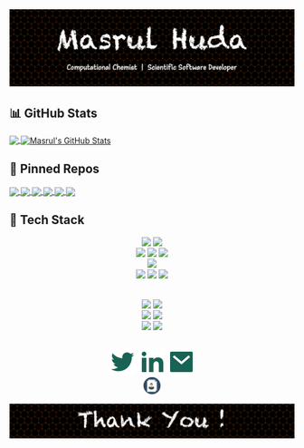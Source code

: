 <!-- Theme: https://github.com/anuraghazra/github-readme-stats --> 

<img src="welcome.jpg" alt="drawing" width="800"/>

## :bar_chart: GitHub Stats

<a href="https://github.com/masrul/masrul">
  <img align="center" src="https://github-readme-stats.vercel.app/api/top-langs/?username=masrul&hide=roff,tex&theme=radical&langs_count=3" />
</a>
<a href="https://github.com/masrul/masrul">
  <img align="center" src="https://github-readme-stats.vercel.app/api?username=masrul&show_icons=true&line_height=27&count_private=true&theme=radical" alt="Masrul's GitHub Stats" />
</a>


 
## :link: Pinned Repos 

<a href="https://github.com/masrul/GenTopo">
  <img align="center" src="https://github-readme-stats.vercel.app/api/pin/?username=masrul&repo=GenTopo&hide=description&theme=radical" />
</a>

<a href="https://github.com/masrul/GMXFit">
  <img align="center" src="https://github-readme-stats.vercel.app/api/pin/?username=masrul&repo=GMXFit&hide=description&theme=radical" />
</a>


<a href="https://github.com/masrul/BibtexFixer">
  <img align="center" src="https://github-readme-stats.vercel.app/api/pin/?username=masrul&repo=BibtexFixer&hide=description&theme=radical" />
</a>

<a href="https://github.com/masrul/OverLapRemover">
  <img align="center" src="https://github-readme-stats.vercel.app/api/pin/?username=masrul&repo=OverLapRemover&hide=description&theme=radical" />
</a>

<a href="https://github.com/masrul/DSMC">
  <img align="center" src="https://github-readme-stats.vercel.app/api/pin/?username=masrul&repo=DSMC&hide=description&theme=radical" />
</a>

<a href="https://github.com/masrul/Parallel-Computing-MPI">
  <img align="center" src="https://github-readme-stats.vercel.app/api/pin/?username=masrul&repo=Parallel-Computing-MPI&hide=description&theme=radical" />
</a>


## 🔧 Tech Stack

<p align="center">
<img src="https://img.shields.io/badge/OS-Linux-information?style=flat&logo=linux&logoColor=white&color=pink" height="22">
<img src="https://img.shields.io/badge/OS-macOS-information?style=flat&logo=Apple&color=pink" height="22">
<br />
<img src="https://img.shields.io/badge/Lang-c++-information?style=flat&logo=c%2B%2B&color=pink" height="22">
<img src="https://img.shields.io/badge/Lang-python-information?style=flat&logo=python&logoColor=white&color=pink" height="22">
<img src="https://img.shields.io/badge/Lang-Fortran-informational?style=flat&logo=Fortran&logoColor=white&color=pink" height="22">
<br />
<img src="https://img.shields.io/badge/HPC-MPI/OpenMP/OpenACC-informational?style=flat&logo=CodeIgniter&logoColor=white&color=pink" height="22"> 
<br/>
<img src="https://img.shields.io/badge/IDE-VIM-informational?style=flat&logo=vim&logoColor=white&color=pink" height="22">
<img src="https://img.shields.io/badge/Shell-Bash-informational?style=flat&logo=gnu-bash&logoColor=white&color=pink" height="22">
<img src="https://img.shields.io/badge/VersionCtrl-Git-05122A?style=flat&logo=git&logoColor=white&color=pink" height="22">
<br />

<br />
<br />
<img src="https://img.shields.io/badge/Simulation-Gromacs-informational?style=flat&logo=Songoda&logoColor=white&color=thistle" height="22">
<img src="https://img.shields.io/badge/Simulation-LAMMPS-informational?style=flat&logo=Songoda&logoColor=white&color=thistle" height="22">

<br />
<img src="https://img.shields.io/badge/Simulation-Gaussian-informational?style=flat&logo=Songoda&logoColor=white&color=thistle" height="22">
<img src="https://img.shields.io/badge/Simulation-CP2K-informational?style=flat&logo=Songoda&logoColor=white&color=thistle" height="22">

<br />
<img src="https://img.shields.io/badge/Render-VMD-informational?style=flat&logo=Vivaldi&logoColor=white&color=thistle" height="22">
<img src="https://img.shields.io/badge/Render-Blender-informational?style=flat&logo=Blender&logoColor=white&color=thistle" height="22">

</p>




## 

<!-- https://github.com/jayehernandez/jayehernandez/blob/main/README.md -->
<p align="center">
  <p align="center">
    <a href="https://twitter.com/iMasrulHuda" alt="Twitter"><img src="./twitter-fill.svg"></a>
    <a href="https://www.linkedin.com/in/masrulhuda/" alt="Linkedin"><img src="./linkedin-fill.svg"></a>
    <a href="mailto:mmh568@msstate.edu" alt="Contact me"><img src="./mail-fill.svg"></a>
    <br />
    <a href="https://github.com/masrul/masrul/blob/main/MasrulHuda-CV.pdf" alt="Contact me"><img src="./cv.svg" width="30"></a>
  </p>
</p>
<img src="thanks.jpg" alt="drawing" width="800"/>

